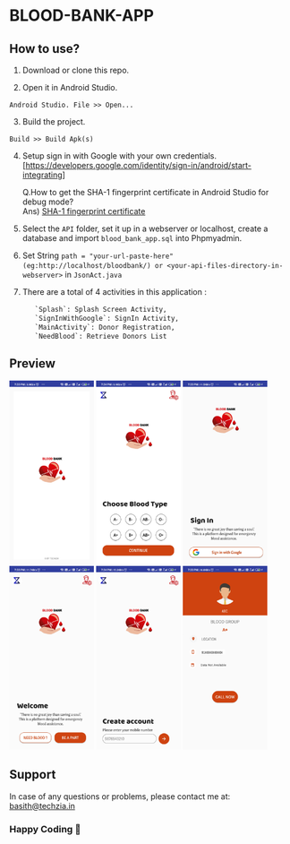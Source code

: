 
# BLOOD-BANK-APP

## How to use?

1. Download or clone this repo.

2. Open it in Android Studio.
```
Android Studio. File >> Open...
```
3. Build the project.
```
Build >> Build Apk(s)
```
4. Setup sign in with Google with your own credentials.
  [https://developers.google.com/identity/sign-in/android/start-integrating]
  
    Q.How to get the SHA-1 fingerprint certificate in Android Studio for debug mode? <br>
    Ans) <a href="https://stackoverflow.com/questions/27609442/how-to-get-the-sha-1-fingerprint-certificate-in-android-studio-for-debug-mode(https://stackoverflow.com/questions/27609442/how-to-get-the-sha-1-fingerprint-certificate-in-android-studio-for-debug-mode)"> SHA-1 fingerprint certificate</a>
  
6. Select the `API` folder,  set it up in a webserver or localhost, create a database and import `blood_bank_app.sql` into Phpmyadmin.

7. Set String `path = "your-url-paste-here" (eg:http://localhost/bloodbank/) or <your-api-files-directory-in-webserver>`  in `JsonAct.java` 

8. There are a total of 4 activities in this application :
          
          `Splash`: Splash Screen Activity,
          `SignInWithGoogle`: SignIn Activity,
          `MainActivity`: Donor Registration,
          `NeedBlood`: Retrieve Donors List 
          


## Preview
<div>
<img src="https://github.com/abdulbasitha/BLOOD-BANK-APP/blob/master/preview/1.jpg" width="30%" height="30%" >
<img src="https://github.com/abdulbasitha/BLOOD-BANK-APP/blob/master/preview/2.jpg" width="30%" height="30%">
<img src="https://github.com/abdulbasitha/BLOOD-BANK-APP/blob/master/preview/3.jpg" width="30%" height="30%">
</div>
<div>
<img src="https://github.com/abdulbasitha/BLOOD-BANK-APP/blob/master/preview/4.jpg" width="30%" height="30%">
<img src="https://github.com/abdulbasitha/BLOOD-BANK-APP/blob/master/preview/5.jpg" width="30%" height="30%">
<img src="https://github.com/abdulbasitha/BLOOD-BANK-APP/blob/master/preview/6.jpg" width="30%" height="30%">
</div>

## Support

In case of any questions or problems, please contact me at:
[basith@techzia.in](mailto:info@techzia.in)

### Happy Coding 💖
